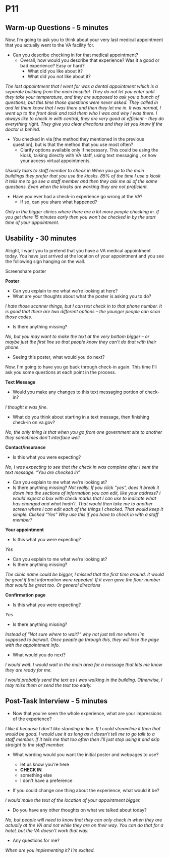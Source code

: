 # P11

## Warm-up Questions - 5 minutes

Now, I’m going to ask you to think about your very last medical appointment that you actually went to the VA facility for.
- Can you describe checking in for that medical appointment?
  - Overall, how would you describe that experience? Was it a good or bad experience? Easy or hard?
    - What did you like about it?
    - What did you not like about it?

_The last appointment that I went for was a dental appointment which is a separate building from the main hospital. They do not let you enter until they take your temperature, and they are supposed to ask you a bunch of questions, but this time those questions were never asked. They called in and let them know that I was there and then they let me in. It was normal, I went up to the front desk and told them who I was and why I was there. I always like to check in with central, they are very good at efficient – they do everything right. They give you clear directions and they let you know if the doctor is behind._

- You checked in via [the method they mentioned in the previous question], but is that the method that you use most often?
  - Clarify options available only if necessary. This could be using the kiosk, talking directly with VA staff, using text messaging , or how your access virtual appointments.

_*Usually talks to staff member to check in* When you go to the main buildings they prefer that you use the kiosks. 85% of the time I use a kiosk it tells me to go see a staff member and then they ask me all of the same questions. Even when the kiosks are working they are not proficient._
- Have you ever had a check-in experience go wrong at the VA?
  - If so, can you share what happened?

_Only in the bigger clinics where there are a lot more people checking in. If you get there 15 minutes early then you won’t be checked in by the start time of your appointment._

## Usability - 30 minutes

Alright, I want you to pretend that you have a VA medical appointment today. You have just arrived at the location of your appointment and you see the following sign hanging on the wall.

Screenshare poster

**Poster**
- Can you explain to me what we're looking at here?
- What are your thoughts about what the poster is asking you to do?

_I hate those scanner things, but I can text check in to that phone number. It is good that there are two different options – the younger people can scan those codes._
- Is there anything missing?

_No, but you may want to make the text at the very bottom bigger – or maybe just the first line so that people know they can’t do that with their phone._

- Seeing this poster, what would you do next?

Now, I'm going to have you go back through check-in again. This time I'll ask you some questions at each point in the process.

**Text Message**
- Would you make any changes to this text messaging portion of check-in?

_I thought it was fine._

- What do you think about starting in a text message, then finishing check-in on va.gov?

_No, the only thing is that when you go from one government site to another they sometimes don’t interface well._

**Contact/insurance**
- Is this what you were expecting?

_No, I was expecting to see that the check in was complete after I sent the text message. “You are checked in”_

- Can you explain to me what we're looking at?
- Is there anything missing?
_Not really. If you click “yes”, does it break it down into the sections of information you can edit, like your address? I would expect a box with check marks that I can use to indicate what has changed and what hadn’t. That would then take me to another screen where I can edit each of the things I checked. That would keep it simple. *Clicked “Yes”* Why use this if you have to check in with a staff member?_

**Your appointment**
- Is this what you were expecting?

_Yes_

- Can you explain to me what we're looking at?
- Is there anything missing?

_The clinic name could be bigger, I missed that the first time around. It would be good if that information were repeated. If it even gave the floor number that would be great too. *Or general directions*_

**Confirmation page**
- Is this what you were expecting?

_Yes_

- Is there anything missing?

_Instead of “Not sure where to wait?” why not just tell me where I’m supposed to be/wait. Once people go through this, they will lose the page with the appointment info._

- What would you do next?

_I would wait. I would wait in the main area for a message that lets me know they are ready for me._

_I would probably send the text as I was walking in the building. Otherwise, I may miss them or send the text too early._

## Post-Task Interview - 5 minutes
- Now that you've seen the whole experience, what are your impressions of the experience?

_I like it because I don’t like standing in line. If I could streamline it then that would be good. I would use it as long as it doesn’t tell me to go talk to a staff member. If it tells me that too often then I’ll just stop using it and skip straight to the staff member._

- What wording would you want the initial poster and webpages to use?
  - let us know you're here
  - **CHECK IN**
  - something else
  - I don't have a preference

- If you could change one thing about the experience, what would it be?

_I would make the text of the location of your appointment bigger._

- Do you have any other thoughts on what we talked about today?

_No, but people will need to know that they can only check in when they are actually at the VA and not while they are on their way. You can do that for a hotel, but the VA doesn’t work that way._

- Any questions for me?

_When are you implementing it? I’m excited._
